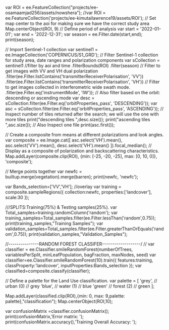 var ROI = ee.FeatureCollection("projects/ee-osamaamjad256/assets/nowshera");
//var ROI = ee.FeatureCollection('projects/ee-kimutailawrence19/assets/ROI');
// Set map center to the aoi for making sure we have the correct study area
Map.centerObject(ROI, 9)
// Define period of analysis
var start = '2022-01-01';
var end = '2022-12-31';
var season = ee.Filter.date(start,end);
print(season);


// Import Sentinel-1 collection
var sentinel1 =  ee.ImageCollection('COPERNICUS/S1_GRD');
// Filter Sentinel-1 collection for study area, date ranges and polarization components
var sCollection =  sentinel1
                    //filter by aoi and time
                    .filterBounds(ROI)
                    .filter(season)
                    // Filter to get images with VV and VH dual polarization
                    .filter(ee.Filter.listContains('transmitterReceiverPolarisation', 'VV'))
                    .filter(ee.Filter.listContains('transmitterReceiverPolarisation', 'VH'))
                    // Filter to get images collected in interferometric wide swath mode.
                    .filter(ee.Filter.eq('instrumentMode', 'IW'));
// Also filter based on the orbit: descending or ascending mode
var desc = sCollection.filter(ee.Filter.eq('orbitProperties_pass', 'DESCENDING'));
var asc = sCollection.filter(ee.Filter.eq('orbitProperties_pass', 'ASCENDING'));
// Inspect number of tiles returned after the search; we will use the one with more tiles
print("descending tiles ",desc.size());
print("ascending tiles ",asc.size());
// Also Inspect one file
print(asc.first());

// Create a composite from means at different polarizations and look angles.
var composite = ee.Image.cat([
  asc.select('VH').mean(),
  asc.select('VV').mean(),
  desc.select('VH').mean()
]).focal_median();
// Display as a composite of polarization and backscattering characteristics.
Map.addLayer(composite.clip(ROI), {min: [-25, -20, -25], max: [0, 10, 0]}, 'composite');
  
// Merge points together
var newfc = builtup.merge(vegetation).merge(barren);
print(newfc, 'newfc');

var Bands_selection=['VV','VH'];
//overlay
var training = composite.sampleRegions({
  collection:newfc,
  properties:['landcover'],
  scale:30
});

///SPLITS:Training(75%) & Testing samples(25%).
var Total_samples=training.randomColumn('random');
var training_samples=Total_samples.filter(ee.Filter.lessThan('random',0.75));
print(training_samples,"Training Samples");
var validation_samples=Total_samples.filter(ee.Filter.greaterThanOrEquals('random',0.75));
print(validation_samples,"Validation_Samples");


//---------------RANDOM FOREST CLASSIFER-------------------/
// var classifier = ee.Classifier.smileRandomForest(numberOfTrees, variablesPerSplit, minLeafPopulation, bagFraction, maxNodes, seed)
var classifier=ee.Classifier.smileRandomForest(10).train({
features:training,
classProperty:'landcover',
inputProperties:Bands_selection
});
var classified=composite.classify(classifier);

// Define a palette for the Land Use classification.
var palette = [
  'grey', // urban (0)  // grey
  'blue', // water (1)  // blue
  'green' //  forest (2) // green
];

Map.addLayer(classified.clip(ROI),{min: 0, max: 9,palette: palette},"classification");
Map.centerObject(ROI,10);

var confusionMatrix =classifier.confusionMatrix();
print(confusionMatrix,'Error matrix: ');
print(confusionMatrix.accuracy(),'Training Overall Accuracy: ');
